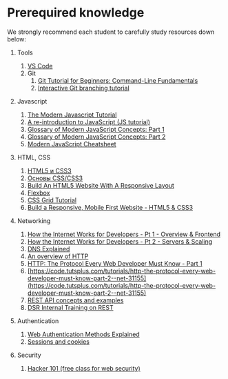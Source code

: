# Prerequired knowledge

We strongly recommend each student to carefully study resources down below:

1. Tools

   1. [VS Code](https://code.visualstudio.com/docs/getstarted/introvideos)
   1. Git
      1. [Git Tutorial for Beginners: Command-Line Fundamentals](https://www.youtube.com/watch?v=HVsySz-h9r4)
      1. [Interactive Git branching tutorial](https://learngitbranching.js.org/)

1. Javascript

   1. [The Modern Javascript Tutorial](https://javascript.info/)
   1. [A re-introduction to JavaScript (JS tutorial)](https://developer.mozilla.org/en-US/docs/Web/JavaScript/A_re-introduction_to_JavaScript)
   1. [Glossary of Modern JavaScript Concepts: Part 1](https://auth0.com/blog/glossary-of-modern-javascript-concepts/)
   1. [Glossary of Modern JavaScript Concepts: Part 2](https://auth0.com/blog/glossary-of-modern-javascript-concepts-part-2/)
   1. [Modern JavaScript Cheatsheet](https://github.com/mbeaudru/modern-js-cheatsheet)

1. HTML, CSS

   1. [HTML5 и CSS3](https://www.youtube.com/playlist?list=PLwSSV-_L9szsyAwvl4Q-oTM1HdNBZFSF-)
   1. [Основы CSS/CSS3](https://www.youtube.com/playlist?list=PL026CCEB5125879C2)
   1. [Build An HTML5 Website With A Responsive Layout](https://www.youtube.com/watch?v=Wm6CUkswsNw)
   1. [Flexbox](https://internetingishard.com/html-and-css/flexbox/)
   1. [CSS Grid Tutorial](https://medium.com/@js_tut/css-grid-tutorial-filling-in-the-gaps-c596c9534611)
   1. [Build a Responsive, Mobile First Website - HTML5 & CSS3](https://www.youtube.com/watch?v=XsEnj-1hG2o)

1. Networking

   1. [How the Internet Works for Developers - Pt 1 - Overview & Frontend](https://www.youtube.com/watch?v=e4S8zfLdLgQ)
   1. [How the Internet Works for Developers - Pt 2 - Servers & Scaling](https://www.youtube.com/watch?v=FTAPjr7vgxE)
   1. [DNS Explained](https://www.youtube.com/watch?v=72snZctFFtA)
   1. [An overview of HTTP](https://developer.mozilla.org/en-US/docs/Web/HTTP/Overview)
   1. [HTTP: The Protocol Every Web Developer Must Know - Part 1](https://code.tutsplus.com/tutorials/http-the-protocol-every-web-developer-must-know-part-1--net-31177)
   1. [https://code.tutsplus.com/tutorials/http-the-protocol-every-web-developer-must-know-part-2--net-31155](https://code.tutsplus.com/tutorials/http-the-protocol-every-web-developer-must-know-part-2--net-31155)
   1. [REST API concepts and examples](https://www.youtube.com/watch?v=7YcW25PHnAA)
   1. [DSR Internal Training on REST](https://cloud.dsr-corporation.com/index.php/s/eCFcpzgyDgMbJFY)

1. Authentication

   1. [Web Authentication Methods Explained](https://blog.risingstack.com/web-authentication-methods-explained/)
   1. [Sessions and cookies](https://medium.com/@piraveenaparalogarajah/sessions-and-cookies-2c0919552f29)

1. Security

   1. [Hacker 101 (free class for web security)](https://www.hacker101.com/)
